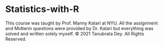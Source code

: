 # Statistics-with-R

This course was taught by Prof. Manny Katari at NYU. All the assignment and Midterm questions were provided by Dr. Katari but everything was solved and written solely myself.
© 2021 Tanubrata Dey. All Rights Reserved. 
